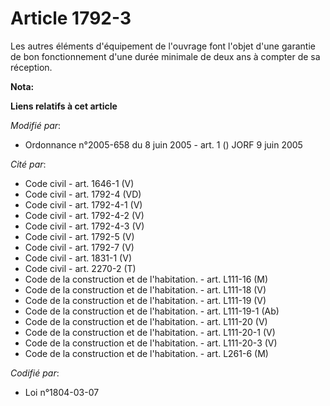 # Article 1792-3

Les autres éléments d'équipement de l'ouvrage font l'objet d'une garantie de bon fonctionnement d'une durée minimale de deux
ans à compter de sa réception.

**Nota:**



**Liens relatifs à cet article**

_Modifié par_:

  - Ordonnance n°2005-658 du 8 juin 2005 - art. 1 () JORF 9 juin 2005

_Cité par_:

  - Code civil - art. 1646-1 (V)
  - Code civil - art. 1792-4 (VD)
  - Code civil - art. 1792-4-1 (V)
  - Code civil - art. 1792-4-2 (V)
  - Code civil - art. 1792-4-3 (V)
  - Code civil - art. 1792-5 (V)
  - Code civil - art. 1792-7 (V)
  - Code civil - art. 1831-1 (V)
  - Code civil - art. 2270-2 (T)
  - Code de la construction et de l'habitation. - art. L111-16 (M)
  - Code de la construction et de l'habitation. - art. L111-18 (V)
  - Code de la construction et de l'habitation. - art. L111-19 (V)
  - Code de la construction et de l'habitation. - art. L111-19-1 (Ab)
  - Code de la construction et de l'habitation. - art. L111-20 (V)
  - Code de la construction et de l'habitation. - art. L111-20-1 (V)
  - Code de la construction et de l'habitation. - art. L111-20-3 (V)
  - Code de la construction et de l'habitation. - art. L261-6 (M)

_Codifié par_:

  - Loi n°1804-03-07

